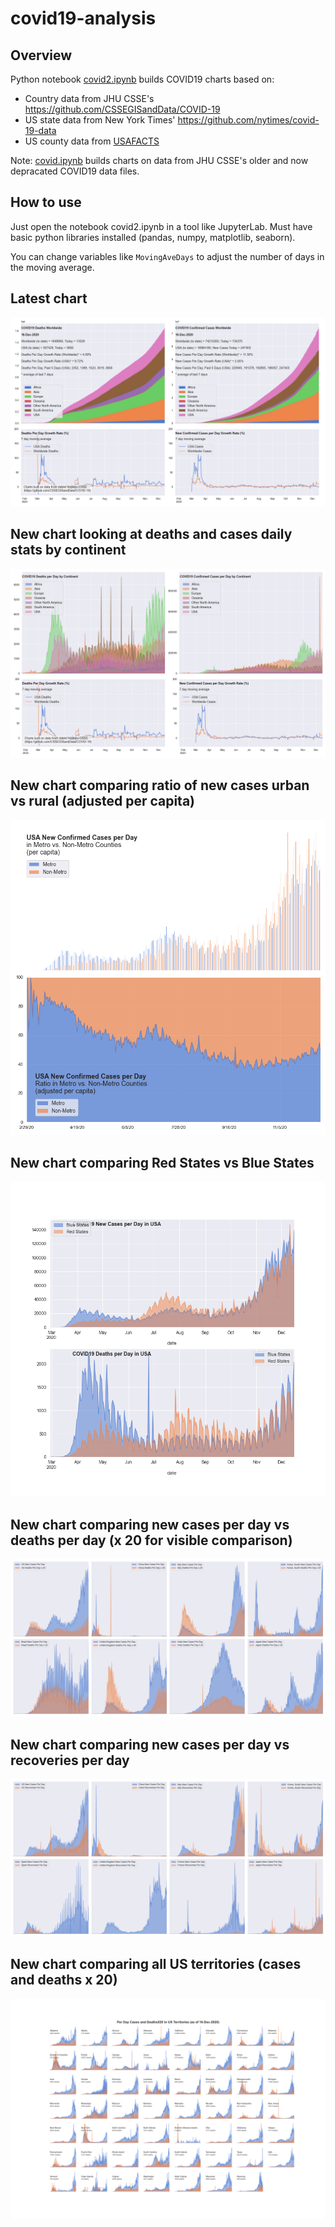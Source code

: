 # covid19-analysis

## Overview
Python notebook [covid2.ipynb](https://github.com/danlaw/covid19-analysis/blob/master/covid2.ipynb) builds COVID19 charts based on:
* Country data from JHU CSSE's https://github.com/CSSEGISandData/COVID-19
* US state data from New York Times' https://github.com/nytimes/covid-19-data
* US county data from [USAFACTS](https://usafacts.org/visualizations/coronavirus-covid-19-spread-map/)

Note: [covid.ipynb](https://github.com/danlaw/covid19-analysis/blob/master/covid.ipynb) builds charts on data from JHU CSSE's older and now depracated COVID19 data files.

## How to use
Just open the notebook covid2.ipynb in a tool like JupyterLab. Must have basic python libraries installed (pandas, numpy, matplotlib, seaborn).

You can change variables like ``MovingAveDays`` to adjust the number of days in the moving average.

## Latest chart
![Latest chart](charts/20201216-covid19-chart.png)

## New chart looking at deaths and cases daily stats by continent
![Comparison chart](charts/20201216-covid19-chart-perday.png)

## New chart comparing ratio of new cases urban vs rural (adjusted per capita)
![Urban rural per capita chart](charts/20201216-US-counties-urban-vs-rural-per-capita.png)

## New chart comparing Red States vs Blue States
![Red vs Blue chart](charts/20201216-compare-daily-red-vs-blue-states.png)

## New chart comparing new cases per day vs deaths per day (x 20 for visible comparison)
![Comparison chart](charts/20201216-comparison-chart.png)

## New chart comparing new cases per day vs recoveries per day
![Recovery chart](charts/20201216-comparison-recovery-chart.png)

## New chart comparing all US territories (cases and deaths x 20)
![Territories chart](charts/20201216-compare-US-territories.png)

